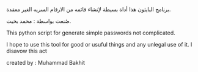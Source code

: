 برنامج البايثون هذا أداة بسيطة لإنشاء قائمه من الارقام السريه الغير معقدة.

صُنعت بواسطة : محمد بخيت.

This python script for generate simple passwords not complicated.

I hope to use this tool for good or usuful things and any unlegal use of it. I disavow this act

created by : Muhammad Bakhit

